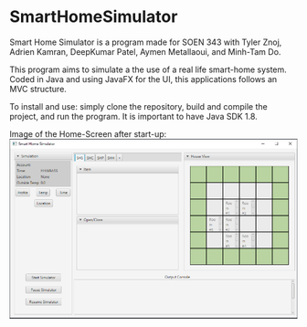 # SmartHomeSimulator

Smart Home Simulator is a program made for SOEN 343 with Tyler Znoj, Adrien Kamran, DeepKumar Patel, Aymen Metallaoui, and Minh-Tam Do.

This program aims to simulate a the use of a real life smart-home system. Coded in Java and using JavaFX for the UI, this applications follows an MVC structure. 

To install and use: simply clone the repository, build and compile the project, and run the program. It is important to have Java SDK 1.8. 

Image of the Home-Screen after start-up:
![Alt text](https://github.com/gregtuc/SmartHomeSimulator/blob/main/homescreen.PNG?raw=true "Title")
